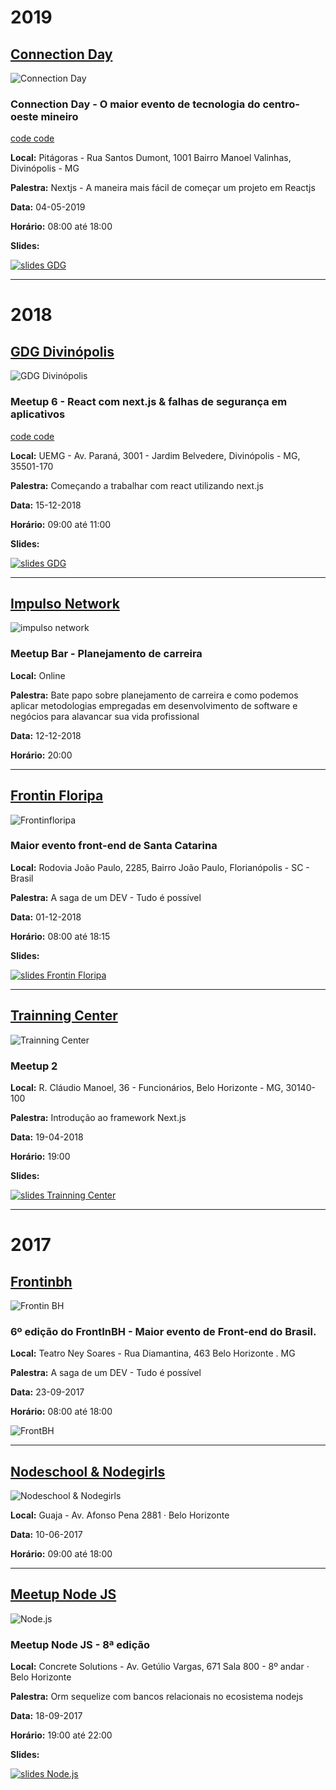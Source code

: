 # 2019

## [Connection Day](https://connectionday.tech/)
![Connection Day](assets/images/connection.jpg)


### Connection Day - O maior evento de tecnologia do centro-oeste mineiro

[code code](https://github.com/wharley/connection-day)

__Local:__ Pitágoras - Rua Santos Dumont, 1001 Bairro Manoel Valinhas, Divinópolis - MG

__Palestra:__ Nextjs - A maneira mais fácil de começar um projeto em Reactjs

__Data:__ 04-05-2019

__Horário:__ 08:00 até 18:00

__Slides:__

[![slides GDG](assets/images/connectionDay.jpg)](https://docs.google.com/presentation/d/1pZFZzIrCg1--J1dMB9UZPP5BmxXyimiXCPyEariNzi4/edit?usp=sharing)

---

# 2018

## [GDG Divinópolis](https://www.meetup.com/pt-BR/GDG-Divinopolis/)
![GDG Divinópolis](assets/images/meetup-GDGDiv.jpeg)


### Meetup 6 - React com next.js & falhas de segurança em aplicativos

[code code](https://github.com/wharley/meetup-GDG)

__Local:__ UEMG - Av. Paraná, 3001 - Jardim Belvedere, Divinópolis - MG, 35501-170

__Palestra:__ Começando a trabalhar com react utilizando next.js

__Data:__ 15-12-2018

__Horário:__ 09:00 até 11:00

__Slides:__

[![slides GDG](assets/images/slidesGDGDiv.png)](https://docs.google.com/presentation/d/e/2PACX-1vRwx5xnpDZO5HI1jWyQ3oag_5X5noEA7vfLgfzs7dXOjZ2zCntAVXyGs-c6Rh1g1y_6nFKRnJy8yotY/pub?start=false&loop=false&delayms=3000)

---

## [Impulso Network](https://impulso.network/)
![impulso network](assets/images/impulso.jpg)


### Meetup Bar - Planejamento de carreira

__Local:__ Online

__Palestra:__ Bate papo sobre planejamento de carreira e como podemos aplicar metodologias empregadas em desenvolvimento de software e negócios para alavancar sua vida profissional

__Data:__ 12-12-2018

__Horário:__ 20:00

---

## [Frontin Floripa](http://frontinfloripa.com.br/)
![Frontinfloripa](assets/images/frontinfloripa.jpg)

### Maior evento front-end de Santa Catarina

__Local:__ Rodovia João Paulo, 2285, Bairro João Paulo, Florianópolis - SC - Brasil

__Palestra:__ A saga de um DEV - Tudo é possível

__Data:__ 01-12-2018

__Horário:__ 08:00 até 18:15

__Slides:__

[![slides Frontin Floripa](assets/images/slidesFrontinFloripa.png)](https://docs.google.com/presentation/d/e/2PACX-1vSgUk8f0XRLYZIQUWEOHfHaGKRUVa3V-vehBratelsdnoU7C5Vh0XRV4WiaHEsxSJvRZWNjAiiAXPZR/pub?start=false&loop=false&delayms=3000)

---

## [Trainning Center](https://www.meetup.com/pt-BR/Training-Center-BH/)
![Trainning Center](assets/images/trainningcenter.jpeg)


### Meetup 2

__Local:__ R. Cláudio Manoel, 36 - Funcionários, Belo Horizonte - MG, 30140-100

__Palestra:__ Introdução ao framework Next.js

__Data:__ 19-04-2018

__Horário:__ 19:00

__Slides:__

[![slides Trainning Center](assets/images/slidesTrainningCenter.png)](https://docs.google.com/presentation/d/e/2PACX-1vSZJwDE65jGij4ajwLwBvnjy97wvV2GEGBs-4-cXF-l_I-Vc1pQ_x9CizN0s8kkuAZoWPc0yogjrUKc/pub?start=false&loop=false&delayms=3000)

---

# 2017

## [Frontinbh](https://frontinbh.com.br/)
![Frontin BH](assets/images/frontinbh.jpg)

### 6º edição do FrontInBH - Maior evento de Front-end do Brasil.

__Local:__ Teatro Ney Soares - Rua Diamantina, 463 Belo Horizonte . MG

__Palestra:__ A saga de um DEV - Tudo é possível

__Data:__ 23-09-2017

__Horário:__ 08:00 até 18:00

![Front<in>BH](assets/images/slidesfrontinbh.jpg)

---

## [Nodeschool & Nodegirls](https://www.meetup.com/pt-BR/NodeBR-Minas-Gerais/events/240393518/)
![Nodeschool & Nodegirls](assets/images/nodeschool.jpg)

__Local:__ Guaja - Av. Afonso Pena 2881 · Belo Horizonte

__Data:__ 10-06-2017

__Horário:__ 09:00 até 18:00

---

## [Meetup Node JS](https://www.meetup.com/pt-BR/NodeBR-Minas-Gerais/events/239121660/)
![Node.js](assets/images/nodejsormsequelize.jpg)

### Meetup Node JS - 8ª edição

__Local:__ Concrete Solutions - Av. Getúlio Vargas, 671 Sala 800 - 8º andar · Belo Horizonte

__Palestra:__ Orm sequelize com bancos relacionais no ecosistema nodejs

__Data:__ 18-09-2017

__Horário:__ 19:00 até 22:00

__Slides:__

[![slides Node.js](assets/images/sequelize.jpg)](https://www.slideshare.net/wharleyornelasdaroch/orm-sequelize-com-bancos-relacionais-no-ecosistema-nodejs)
